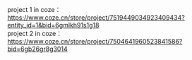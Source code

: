 project 1 in coze：https://www.coze.cn/store/project/7519449034923409434?entity_id=1&bid=6gmlkh91s1g18
<br>project 2 in coze：https://www.coze.cn/store/project/7504641960523841586?bid=6gb26gr8g3014
